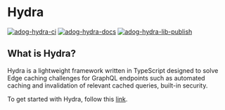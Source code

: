 # Hydra

[![adog-hydra-ci](https://github.com/authdog/hydra/actions/workflows/ci.yml/badge.svg)](https://github.com/authdog/hydra/actions/workflows/ci.yml)
[![adog-hydra-docs](https://github.com/authdog/hydra/actions/workflows/deploy-docs.yml/badge.svg)](https://github.com/authdog/hydra/actions/workflows/deploy-docs.yml)
[![adog-hydra-lib-publish](https://github.com/authdog/hydra/actions/workflows/lib-publish.yml/badge.svg)](https://github.com/authdog/hydra/actions/workflows/lib-publish.yml)

## What is Hydra?

Hydra is a lightweight framework written in TypeScript designed to solve Edge caching challenges for GraphQL endpoints such as automated caching and invalidation of relevant cached queries, built-in security.


To get started with Hydra, follow this [link](https://hydra.authdog.com).
